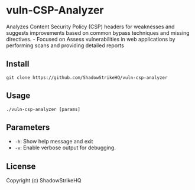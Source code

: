 # vuln-CSP-Analyzer
Analyzes Content Security Policy (CSP) headers for weaknesses and suggests improvements based on common bypass techniques and missing directives. - Focused on Assess vulnerabilities in web applications by performing scans and providing detailed reports

## Install
`git clone https://github.com/ShadowStrikeHQ/vuln-csp-analyzer`

## Usage
`./vuln-csp-analyzer [params]`

## Parameters
- `-h`: Show help message and exit
- `-v`: Enable verbose output for debugging.

## License
Copyright (c) ShadowStrikeHQ
